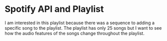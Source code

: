 # Spotify API and Playlist
 I am interested in this playlist because there was a sequence to adding a specific song to the playlist. The playlist has only 25 songs but I want to see how the audio features of the songs change throughout the playlist.
